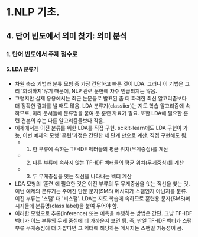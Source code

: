 # 1.NLP 기초.
## 4. 단어 빈도에서 의미 찾기: 의미 분석
### 1. 단어 빈도에서 주제 점수로
#### 5. LDA 분류기
- 차원 축소 기법과 분류 모형 중 가장 간단하고 빠른 것이 LDA. 그러니 이 기법은 그리 '화려하지'않기 때문에, NLP 관련 문헌에 자주 언급되지는 않음.
- 그렇지만 실제 응용에서는 최근 논문들로 발표된 좀 더 화려한 최신 알고리즘보다 더 정확한 결과를 낼 때도 많음. LDA 분류기(classiier)는 지도 학습 알고리즘에 속하므로, 미리 문서들에 분류명을 붙여 둔 훈련 자료가 필요. 또한 LDA에 필요한 훈련 견본의 수는 다른 알고리즘들보다 작음.
- 예제에서는 이진 분류를 위한 LDA를 직접 구현. scikit-learn에도 LDA 구현이 가능, 이번 예제의 모형 '훈련'과정은 간단한 세 단계 만으로 계산. 직접 구현해도 됨.
  - 1. 한 부류에 속하는 TF-IDF 벡터들의 평균 위치(무게중심)를 계산
  - 2. 다른 부류에 속하지 않는 TF-IDF 벡터들의 평균 위치(무게중심)를 계산
  - 3. 두 무게중심을 잇는 직선을 나타내는 벡터 계산
- LDA 모형의 '훈련'에 필요한 것은 이진 부류의 두 무게중심을 잇는 직선을 찾는 것. 이번 예제의 분류기는 주어진 단문 문자(SMS) 메시지가 스팸인지 아닌지를 분류. 이진 부류는 '스팸' 대 '비스팸'. LDA는 지도 학습에 속하므로 훈련용 문자(SMS)메시지들에 분류명(class label)을 붙여 두어야 함.
- 이러한 모형으로 추론(inference) 또는 예측을 수행하는 방법은 간단. 그냥 TF-IDF 벡터가 어느 부류의 무게 중심에 더 가까운지 보면 됨. 즉, 만일 TF-IDF 벡터가 스팸 부류 무게중심에 더 가깝다면 그 벡터에 해당하는 메시지는 스팸일 가능성이 큼.